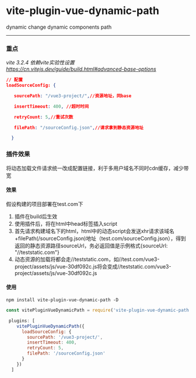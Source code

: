 # vite-plugin-vue-dynamic-path
dynamic change dynamic components path

------

### 重点

*vite 3.2.4  依赖vite实验性设置 https://cn.vitejs.dev/guide/build.html#advanced-base-options*

~~~json
// 配置
loadSourceConfig: {

   sourcePath: "/vue3-project/",//资源地址，同base

   insertTimeout: 400, //超时时间

   retryCount: 5,//重试次数

   filePath: "/sourceConfig.json",//请求拿到静态资源地址

  }
~~~



### 插件效果

将动态加载文件请求统一改成配置链接，利于多用户域名不同时cdn缓存，减少带宽

#### 效果

假设构建的项目部署在test.com下

1. 插件在build后生效
2. 使用插件后，将在html中head标签插入script
3. 首先请求构建域名下的html，html中的动态script会发送xhr请求该域名+filePath(/sourceConfig.json)地址（test.com/sourceConfig.json），得到返回的静态资源路径sourceUrl，务必返回值是示例格式{sourceUrl: "//teststatic.com"}
4. 动态资源的加载将都会走//teststatic.com，如//test.com/vue3-project/assets/js/vue-30df092c.js将会变成//teststatic.com/vue3-project/assets/js/vue-30df092c.js

#### 使用

~~~shell
npm install vite-plugin-vue-dynamic-path -D
~~~

~~~js
const vitePluginVueDynamicPath = require('vite-plugin-vue-dynamic-path')

 plugins: [
    vitePluginVueDynamicPath({
      loadSourceConfig: {
        sourcePath: '/vue3-project/',
        insertTimeout: 400,
        retryCount: 5,
        filePath: '/sourceConfig.json'
      }
    })
  ]
~~~



